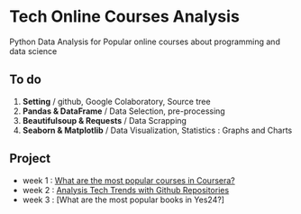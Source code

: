 # Tech Online Courses Analysis
Python Data Analysis for Popular online courses about programming and data science

## To do
1. **Setting** / github, Google Colaboratory, Source tree
2. **Pandas & DataFrame** / Data Selection, pre-processing
3. **Beautifulsoup & Requests** / Data Scrapping
4. **Seaborn & Matplotlib** / Data Visualization, Statistics : Graphs and Charts


## Project
- week 1 : [What are the most popular courses in Coursera?](https://github.com/seungwon0601/Tech_Online_Courses_Analysis/blob/master/Most_Popular_Couses_in_coursera.ipynb)
- week 2 : [Analysis Tech Trends with Github Repositories](https://github.com/seungwon0601/Tech_Online_Courses_Analysis/blob/master/Analysis_Tech_Trends_with_Github.ipynb)
- week 3 : [What are the most popular books in Yes24?]
